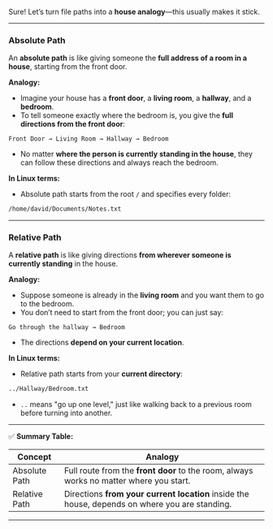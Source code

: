Sure! Let’s turn file paths into a **house analogy**—this usually makes it stick.

---

### **Absolute Path**

An **absolute path** is like giving someone the **full address of a room in a house**, starting from the front door.

**Analogy:**

* Imagine your house has a **front door**, a **living room**, a **hallway**, and a **bedroom**.
* To tell someone exactly where the bedroom is, you give the **full directions from the front door**:

```
Front Door → Living Room → Hallway → Bedroom
```

* No matter **where the person is currently standing in the house**, they can follow these directions and always reach the bedroom.

**In Linux terms:**

* Absolute path starts from the root `/` and specifies every folder:

```bash
/home/david/Documents/Notes.txt
```

---

### **Relative Path**

A **relative path** is like giving directions **from wherever someone is currently standing** in the house.

**Analogy:**

* Suppose someone is already in the **living room** and you want them to go to the bedroom.
* You don’t need to start from the front door; you can just say:

```
Go through the hallway → Bedroom
```

* The directions **depend on your current location**.

**In Linux terms:**

* Relative path starts from your **current directory**:

```bash
../Hallway/Bedroom.txt
```

* `..` means "go up one level," just like walking back to a previous room before turning into another.

---

✅ **Summary Table:**

| Concept       | Analogy                                                                                        |
| ------------- | ---------------------------------------------------------------------------------------------- |
| Absolute Path | Full route from the **front door** to the room, always works no matter where you start.        |
| Relative Path | Directions **from your current location** inside the house, depends on where you are standing. |

---

